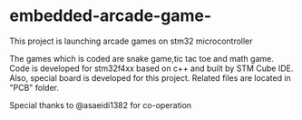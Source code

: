 # embedded-arcade-game-
This project is launching arcade games on stm32 microcontroller 

The games which is coded are snake game,tic tac toe and math game.
Code is developed for stm32f4xx based on c++ and built by STM Cube IDE.
Also, special board is developed for this project. Related files are located in "PCB" folder.

Special thanks to @asaeidi1382 for co-operation 
